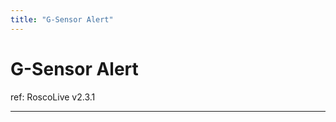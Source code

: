 ```yaml
---
title: "G-Sensor Alert"
---
```

# G-Sensor Alert

ref: RoscoLive v2.3.1

------------------------------------------------------------------------
